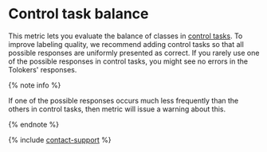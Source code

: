 # Control task balance

This metric lets you evaluate the balance of classes in [control tasks](../../../glossary.md#control-task). To improve labeling quality, we recommend adding control tasks so that all possible responses are uniformly presented as correct. If you rarely use one of the possible responses in control tasks, you might see no errors in the Tolokers' responses.

{% note info %}

If one of the possible responses occurs much less frequently than the others in control tasks, then metric will issue a warning about this.

{% endnote %}

{% include [contact-support](../../_includes/contact-support-help.md) %}
